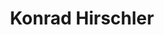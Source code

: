 ---
title: "Konrad Hirschler"
excerpt: "Project Participant"
sidebar:
  - title: "Konrad Hirschler"
    image: assets/images/konrad_hirschler_edited.jpg
    image_alt: "logo"
    text: "Project Participant"
    links:
        label: "Website"
        icon: "fas fa-fw fa-link"
        url: "https://www.geschkult.fu-berlin.de/en/e/islamwiss/staff/Professors/Hirschler/index.html"
        label: "Website"
        icon: "fas fa-fw fa-link"
        url: "https://fu-berlin.academia.edu/KonradHirschler"
toc: true
toc_sticky: true
layout: single
---